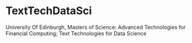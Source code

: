 # TextTechDataSci
University Of Edinburgh, Masters of Science: Advanced Technologies for Financial Computing; Text Technologies for Data Science

